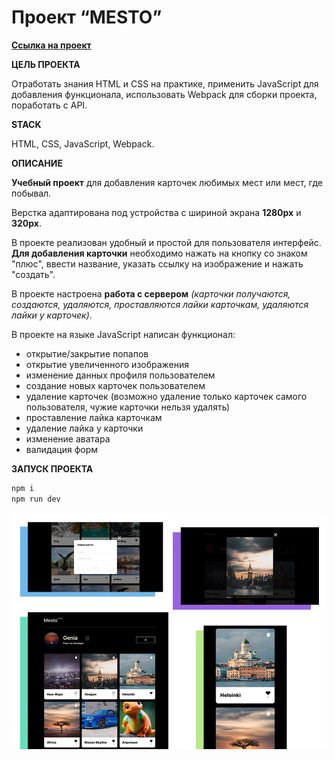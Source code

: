 #  Проект “MESTO”
**[Ссылка на проект](https://geniav.github.io/mesto-project/index.html)**

**ЦЕЛЬ ПРОЕКТА**

Отработать знания HTML и CSS на практике, применить JavaScript для добавления функционала, использовать Webpack для сборки проекта, поработать с API.

**STACK**

HTML, CSS, JavaScript, Webpack.

**ОПИСАНИЕ**

**Учебный проект** для добавления карточек любимых мест или мест, где побывал.

Верстка адаптирована под устройства с шириной экрана **1280px** и **320px**.

В проекте реализован удобный и простой для пользователя интерфейс. **Для добавления карточки** необходимо нажать на кнопку со знаком "плюс", ввести название, указать ссылку на изображение и нажать "создать".

В проекте настроена **работа с сервером** _(карточки получаются, создаются, удаляются, проставляются лайки карточкам, удаляются лайки у карточек)_.

В проекте на языке JavaScript написан функционал:
* открытие/закрытие попапов
* открытие увеличенного изображения
* изменение данных профиля пользователем
* создание новых карточек пользователем
* удаление карточек (возможно удаление только карточек самого пользователя, чужие карточки нельзя удалять)
* проставление лайка карточкам
* удаление лайка у карточки
* изменение аватара
* валидация форм

**ЗАПУСК ПРОЕКТА**
```sh
npm i
npm run dev
```

![Preview](./src/images/preview.png)
